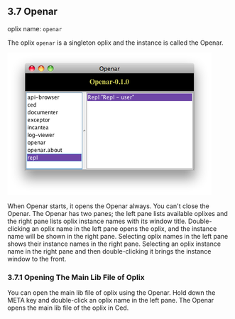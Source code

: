 ## 3.7 Openar

oplix name: `openar`

The oplix `openar` is a singleton oplix and the instance is called the Openar.

![The Openar](../res/ss-the-openar.png "The Openar")

When Openar starts, it opens the Openar always. You can't close the Openar. The Openar has two panes; the left pane lists available oplixes and the right pane lists oplix instance names with its window title. Double-clicking an oplix name in the left pane opens the oplix, and the instance name will be shown in the right pane. Selecting oplix names in the left pane shows their instance names in the right pane. Selecting an oplix instance name in the right pane and then double-clicking it brings the instance window to the front.

### 3.7.1 Opening The Main Lib File of Oplix

You can open the main lib file of oplix using the Openar. Hold down the META key and double-click an oplix name in the left pane. The Openar opens the main lib file of the oplix in Ced.

